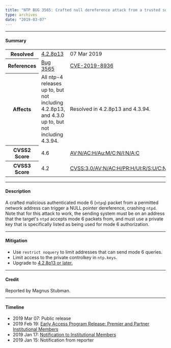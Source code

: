 ```yaml
---
title: "NTP BUG 3565: Crafted null dereference attack from a trusted source with an authenticated mode 6 packet"
type: archives
date: "2019-03-07"
---
```


* * *

#### Summary

<table>
  <tbody>
	<tr>
		<th><b>Resolved</b></th>
		<td><a href="/support/securitynotice/4_2_8p13-release-announcement/">4.2.8p13</a></td>
		<td>07 Mar 2019</td>
	</tr>
	<tr>
		<th><b>References</b></th>
		<td><a href="https://bugs.ntp.org/show_bug.cgi?id=3565">Bug 3565</a></td>
		<td><a href="https://nvd.nist.gov/vuln/detail/CVE-2019-8936">CVE-2019-8936</a></td>
	</tr>
	<tr>
		<th><b>Affects</b></th>
		<td>All ntp-4 releases up to, but not including 4.2.8p13,<br> and 4.3.0 up to, but not including 4.3.94.</td>
		<td>Resolved in 4.2.8p13 and 4.3.94.</td>
	</tr>
	<tr>
		<th><b>CVSS2 Score</b></th>
		<td>4.6</td>
		<td><a href="https://nvd.nist.gov/vuln-metrics/cvss/v2-calculator?vector=(AV:N/AC:H/Au:M/C:N/I:N/A:C)">AV:N/AC:H/Au:M/C:N/I:N/A:C</a></td>
	</tr>
	<tr>
		<th><b>CVSS3 Score<b></th>
		<td>4.2</td>
		<td><a href="https://nvd.nist.gov/vuln-metrics/cvss/v3-calculator?vector=AV:N/AC:H/PR:H/UI:R/S:U/C:N/I:N/A:H">CVSS:3.0/AV:N/AC:H/PR:H/UI:R/S:U/C:N/I:N/A:H</a></td>
	</tr>	
  </tbody>	
</table>

* * *
    
#### Description 

A crafted malicious authenticated mode 6 (`ntpq`) packet from a permitted network address can trigger a NULL pointer dereference, crashing `ntpd`. Note that for this attack to work, the sending system must be on an address that the target's `ntpd` accepts mode 6 packets from, and must use a private key that is specifically listed as being used for mode 6 authorization. 

* * *
    
#### Mitigation

* Use `restrict noquery` to limit addresses that can send mode 6 queries.
* Limit access to the private controlkey in `ntp.keys`.
* Upgrade to [4.2.8p13 or later.](/downloads/)

* * *

#### Credit

Reported by Magnus Stubman.

* * *

#### Timeline

* 2019 Mar 07: Public release
* 2019 Feb 19: [Early Access Program Release: Premier and Partner Institutional Members](https://www.nwtime.org/membership/benefits/)
* 2019 Jan 17: [Notification to Institutional Members](https://www.nwtime.org/membership/benefits/)
* 2019 Jan 15: Notification from reporter